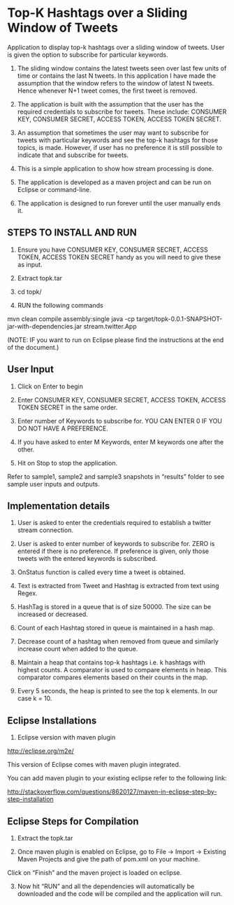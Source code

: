 # Top-K Hashtags over a Sliding Window of Tweets
Application to display top-k hashtags over a sliding window of tweets. 
User is given the option to subscribe for particular keywords.

1. The sliding window contains the latest tweets seen over last few units of time or contains the last N tweets. In this application I have made the assumption that the window refers to the window of latest N tweets. Hence whenever N+1 tweet comes, the first tweet is removed.

2. The application is built with the assumption that the user has the required credentials to subscribe for tweets. These include:
CONSUMER KEY, CONSUMER SECRET, ACCESS TOKEN, ACCESS TOKEN SECRET. 

3. An assumption that sometimes the user may want to subscribe for tweets with particular keywords and see the top-k hashtags for those topics, is made. However, if user has no preference it is still possible to indicate that and subscribe for tweets.

4. This is a simple application to show how stream processing is done.

5. The application is developed as a maven project and can be run on Eclipse or command-line.

6. The application is designed to run forever until the user manually ends it.


STEPS TO INSTALL AND RUN
---------------------------
1. Ensure you have CONSUMER KEY, CONSUMER SECRET, ACCESS TOKEN, ACCESS TOKEN SECRET handy as you will need to give these as input.

2. Extract topk.tar

3. cd topk/

4. RUN the following commands

mvn clean compile assembly:single
java -cp target/topk-0.0.1-SNAPSHOT-jar-with-dependencies.jar stream.twitter.App

(NOTE: IF you want to run on Eclipse please find the instructions at the end of the document.)

User Input
-------------

1. Click on Enter to begin

2. Enter CONSUMER KEY, CONSUMER SECRET, ACCESS TOKEN, ACCESS TOKEN SECRET in the same order.

3. Enter number of Keywords to subscribe for. YOU CAN ENTER 0 IF YOU DO NOT HAVE A PREFERENCE.

4. If you have asked to enter M Keywords, enter M keywords one after the other.

5. Hit on Stop to stop the application.

Refer to sample1, sample2 and sample3 snapshots in “results” folder to see sample user inputs and outputs.


Implementation details
-------------------------

1. User is asked to enter the credentials required to establish a twitter stream connection.

2. User is asked to enter number of keywords to subscribe for. ZERO is entered if there is no preference. If preference is given, only those tweets with the entered keywords is subscribed.

3. OnStatus function is called every time a tweet is obtained.

4. Text is extracted from Tweet and Hashtag is extracted from text using Regex.

5. HashTag is stored in a queue that is of size 50000. The size can be increased or decreased. 

6. Count of each Hashtag stored in queue is maintained in a hash map.

7. Decrease count of a hashtag when removed from queue and similarly increase count when added to the queue.

8. Maintain a heap that contains top-k hashtags i.e. k hashtags with highest counts. A comparator is used to compare elements in heap. This comparator compares elements based on their counts in the map.

9. Every 5 seconds, the heap is printed to see the top k elements. In our case k = 10.


Eclipse Installations
--------------

1. Eclipse version with maven plugin

http://eclipse.org/m2e/

This version of Eclipse comes with maven plugin integrated.

You can add maven plugin to your existing eclipse refer to the following link:

http://stackoverflow.com/questions/8620127/maven-in-eclipse-step-by-step-installation

Eclipse Steps for Compilation
-----------------------
1. Extract the topk.tar

2. Once maven plugin is enabled on Eclipse, go to File -> Import -> Existing Maven Projects and give the path of pom.xml on your machine.

Click on “Finish” and the maven project is loaded on eclipse.

3. Now hit “RUN” and all the dependencies will automatically be downloaded and the code will be compiled and the application will run.
